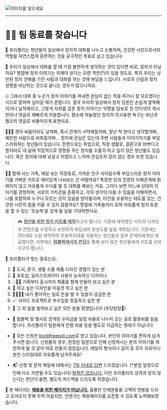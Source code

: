 ![이미지를 넣으세요](/images/blog/we_need_a_designer.svg "we_need_a_designer")

---------------------------------------

🐱‍💻 팀 동료를 찾습니다
=====================


🌈 프리폴리는 청년들이 일상에서 정치적 대화를 나누고 소통하며, 건강한 시민으로서의 역할을 자연스럽게 훈련하는 것을 궁극적인 목표로 삼고 있습니다.

🤔 우리가 일상에서 대화를 할 때 가장 불편하게 생각하는 것이 있다면 바로, 정치가 아닐까요? 명절에 정치 이야기는 피해야 된다는 오랜 격언(?)이 있을 정도죠. 특히 우리는 상반된 정치 견해를 가진 사람과 대화를 하는 것에 부담을 느낍니다. 서로의 신념과 정치 성향을 비난하는 것으로 끝나는 경우가 많으니까요. 

🤐 그래서 대화 중 누군가 정치 이야기를 꺼내면 관심이 없는 척을 하거나 잘 모르겠다는 식으로 말하며 넘어갈 때가 흔합니다. 결국 우리의 일상에서 정치 담론은 손쉽게 얄팍해지거나 납작해지고, 그렇게 자취를 감춘 정치 이야기는 익명을 담보로 한 인터넷의 게시판이나 댓글로 재빠르게 이동합니다. 평소에 억눌렸던 정치적 의사표현 욕구는 비난과 혐오의 댓글로 비뚤어지게 표현되죠.

🙈🙉🙊 괜히 싸움이라도 날까봐, 혹시 관계가 서먹해질까봐, 잘난 척 한다고 생각할까봐, 예민한 사람으로 비춰질까봐... 정치에 관심은 있는데 주변 사람들과 이야기하기를 부담스러워하는 청년들이 있습니다. 한편으로는 취업으로, 직장 생활로, 결혼으로 바쁘다고 할지라도 내 삶에 직접적으로 영향을 주는 정치를 소홀히 하고 싶지 않은 청년들도 있습니다. 혹은 정치에 대해 낯설고 어렵다고 느끼며 관심조차 갖지 않는 경우 또한 있습니다. 

🐱‍🏍 함께 사는 가족, 매일 보는 직장동료, 가까운 친구 사이일수록 부담스러운 정치 이야기를 가벼운 키트로 재미있게 나눠보는 건 어떨까요? 특정한 당과 진영의 이해관계에 얽매이지 않고 자유롭게 수다를 떨 듯 대화를 해보는 거죠. 그러다 보면 어느새 상대의 이야기를 경청하며, 서로의 가치관을 존중하고, 각자 생각이 다를 수 있음을 이해하면서, 나를 포함하여 누구나 모르는 것이 있음을 받아들이며, 타인을 포용하는 태도를 갖는, 건강한 시민의 힘을 키울 수 있지 않을까요? 명절에 가족들끼리 모여 자유롭게 정치 토론을 할 수 있는 ’초능력‘을 갖게 될 날을 기대하면서요.

> 🎮 <u>**청년을 위한 정치 키트를 제작**</u>하고자 합니다. 기존에 제작했던 키트의 디자인과 콘텐츠를 수정하고 보완하여 짜임새와 완성도를 높일 계획입니다. 기존에는 100개로 소량 제작하여 무중력지대를 이용하는 청년들과 일부 관계자에게만 제공했다면, 이번에는 <u>**텀블벅에서의 펀딩**</u>을 통해 보다 많은 청년들에게 키트를 선보이고자 합니다. 

📍 프리폴리가 찾는 동료는요, 
1. 📝 도서, 문구, 생활 소품 제품 디자인 경험이 있는 분
2. 💃 포토샵, 일러스트레이터 사용이 능숙하신 디자이너
3. 💡🧱🎲 기획부터 출시까지 제품을 함께 만들어 보고 싶은 분
4. 🎨 하고 싶은 디자인을 마음껏 하고 싶은 분
5. 🤹‍♀️🤹‍♂️ 내가 좋아하는 일로 돈을 벌 수 있을지 궁금한 분
6. 📈 사이드 프로젝트로 부수입을 창출하고 싶은 분
7. 👀 그 외 일을 벌여보고 싶은 모든 분들 환영입니다! (우당탕탕🔨)


- 💸 텀블벅 및 행사로 얻게된 수익금을 일정 비율로 나누어 갖는 걸로 활동비를 갈음합니다. 프리폴리가 팀원에게 진행 비용 등을 별도로 지급하는 형태가 아닙니다.

- 📧 모든 신청은 [biz@freepoli.com](mailto:biz@freepoli.com)로 받고 있습니다. 본인의 이야기를 편하게 남겨주시면 됩니다. 신청폼의 경우, 한정된 질문으로 인해 신청하시는 분의 이야기를 제한하게 될 것 같아 따로 만들지 않았습니다. 메일의 형식이나 길이 등 모두 자유이니 본인 스타일대로 자유롭게 남겨주세요!

- 📬 신청 및 문의 메일에 대해서는 <u>7일 이내로 답변</u> 드리겠습니다. (*본업 일정으로 인해 다소 지연될 수도 있습니다) <u>탈락은 없습니다.</u> 다만 프리폴리의 성격과 맞지 않는다는 판단이 들면, 별도의 피드백을 드리도록 하겠습니다.

📣 본 페이지는 <u>**채용을 위한 페이지가 아닙니다.**</u> 훌륭한 인재분들을 고액의 연봉을 드리고 모셔오지 못해 무척 아쉽지만, 언젠가는 채용페이지를 오픈할 수 있도록 노력해보겠습니다.

   